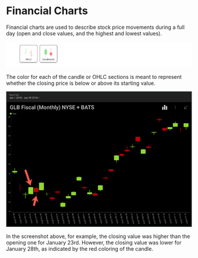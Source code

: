 # Financial Charts

Financial charts are used to describe stock price movements during a
full day (open and close values, and the highest and lowest values).

<img src="images/financial-charts.png" alt="Financial Charts types" class="responsive-img"/>

The color for each of the candle or OHLC sections is meant to represent
whether the closing price is below or above its starting value.

<img src="images/financial-charts-sample.png" alt="Financial Charts Sample visualization" class="responsive-img"/>

In the screenshot above, for example, the closing value was higher than
the opening one for January 23rd. However, the closing value was lower
for January 28th, as indicated by the red coloring of the candle.
